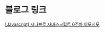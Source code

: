 # 블로그 링크

[[Javascript] 시나브로 자바스크립트 6주차 이모저모](https://www.devunpacker.com/blog/javascript-sinabro-js-week-6)
